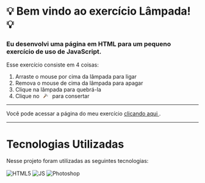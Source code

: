 # 💡 Bem vindo ao exercício Lâmpada! 💡
### Eu desenvolvi uma página em HTML para um pequeno exercício de uso de JavaScript.
Esse exercício consiste em 4 coisas:
1. Arraste o mouse por cima da lâmpada para ligar
2. Remova o mouse de cima da lâmpada para apagar
3. Clique na lâmpada para quebrá-la
4. Clique no &ensp;<img width="2.5%" alt="martelo" src="imagens/marteloPng.png"/>&ensp; para consertar

---

Você pode acessar a página do meu exercício 
<a href="https://georgeenriquebravo.github.io/Lampada/" target="_blank">
    clicando aqui
</a>
.

---

# Tecnologias Utilizadas
Nesse projeto foram utilizadas as seguintes tecnologias:
<div style="display: inline_block">
    <img align="center" alt="HTML5" src="https://img.shields.io/badge/HTML5-E34F26?style=for-the-badge&logo=html5&logoColor=white"/>
    <img align="center" alt="JS" src="https://img.shields.io/badge/JavaScript-F7DF1E?style=for-the-badge&logo=javascript&logoColor=black"/>
    <img align="center" alt="Photoshop" src="https://img.shields.io/badge/Adobe%20Photoshop-31A8FF?style=for-the-badge&logo=Adobe%20Photoshop&logoColor=black"/>
</div>
